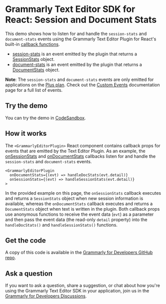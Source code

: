 # Grammarly Text Editor SDK for React: Session and Document Stats

This demo shows how to listen for and handle the `session-stats` and `document-stats` events using the Grammarly Text Editor Plugin for React's built-in [callback functions](https://developer.grammarly.com/docs/api/editor-sdk/grammarlyeditorplugincallbacks).
- [session-stats](https://developer.grammarly.com/docs/events#session-stats) is an event emitted by the plugin that returns a [SessionStats](https://developer.grammarly.com/docs/api/editor-sdk/sessionstats) object.
- [document-stats](https://developer.grammarly.com/docs/events#document-stats) is an event emitted by the plugin that returns a [DocumentStats](https://developer.grammarly.com/docs/api/editor-sdk/documentstats) object.

**Note**: The `session-stats` and `document-stats` events are only emitted for applications on the [Plus plan](https://developer.grammarly.com/plans). Check out the [Custom Events](https://developer.grammarly.com/docs/events#custom-events) documentation page for a full list of events.


## Try the demo

You can try the demo in [CodeSandbox](https://codesandbox.io/s/github/grammarly/grammarly-for-developers/tree/main/examples/editor-sdk-react-stats?file=/src/Editor.js).

## How it works

The `<GrammarlyEditorPlugin>` React component contains callback props for events that are emitted by the Text Editor Plugin. As an example, the [onSessionStats](https://developer.grammarly.com/docs/api/editor-sdk/grammarlyeditorplugincallbacks#onsessionstats) and [onDocumentStats](https://developer.grammarly.com/docs/api/editor-sdk/grammarlyeditorplugincallbacks#ondocumentstats) callbacks listen for and handle the `session-stats` and `document-stats` events. 

```
<GrammarlyEditorPlugin
  onDocumentStats={(evt) => handleDocStats(evt.detail)}
  onSessionStats={(evt) => handleSessionStats(evt.detail)}
>
```

In the provided example on this page, the `onSessionStats` callback executes and returns a `SessionStats` object when new session information is available, whereas the `onDocumentStats` callback executes and returns a `DocumentStats` object when text is written in the plugin. Both callback props use anonymous functions to receive the event data (`evt`) as a parameter and then pass the event data (the read-only `detail` property) into the `handleDocStats()` and `handleSessionStats()` functions.  

## Get the code

A copy of this code is available in the [Grammarly for Developers GitHub repo](https://github.com/grammarly/grammarly-for-developers/tree/main/examples/editor-sdk-react-stats).

## Ask a question

If you want to ask a question, share a suggestion, or chat about how you're using the Grammarly Text Editor SDK in your application, join us in the [Grammarly for Developers Discussions](https://github.com/grammarly/grammarly-for-developers/discussions).
